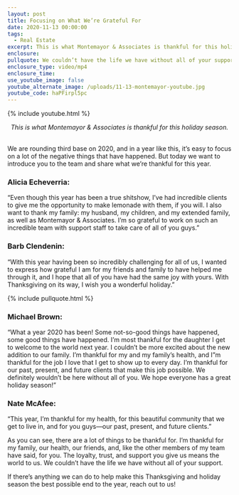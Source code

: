 ```yaml
---
layout: post
title: Focusing on What We’re Grateful For
date: 2020-11-13 00:00:00
tags:
  - Real Estate
excerpt: This is what Montemayor & Associates is thankful for this holiday season.
enclosure:
pullquote: We couldn’t have the life we have without all of your support.
enclosure_type: video/mp4
enclosure_time:
use_youtube_image: false
youtube_alternate_image: /uploads/11-13-montemayor-youtube.jpg
youtube_code: haPFirpl5pc
---
```


{% include youtube.html %}

<center><em>This is what Montemayor &amp; Associates is thankful for this holiday season.</em></center>

<br>We are rounding third base on 2020, and in a year like this, it’s easy to focus on a lot of the negative things that have happened. But today we want to introduce you to the team and share what we’re thankful for this year.

### **Alicia Echeverria:**

“Even though this year has been a true shitshow, I’ve had incredible clients to give me the opportunity to make lemonade with them, if you will. I also want to thank my family: my husband, my children, and my extended family, as well as Montemayor & Associates. I’m so grateful to work on such an incredible team with support staff to take care of all of you guys.”

### **Barb Clendenin:**

“With this year having been so incredibly challenging for all of us, I wanted to express how grateful I am for my friends and family to have helped me through it, and I hope that all of you have had the same joy with yours. With Thanksgiving on its way, I wish you a wonderful holiday.”

{% include pullquote.html %}

### **Michael Brown:**

“What a year 2020 has been\! Some not-so-good things have happened, some good things have happened. I’m most thankful for the daughter I get to welcome to the world next year. I couldn’t be more excited about the new addition to our family. I’m thankful for my and my family’s health, and I”m thankful for the job I love that I get to show up to every day. I’m thankful for our past, present, and future clients that make this job possible. We definitely wouldn’t be here without all of you. We hope everyone has a great holiday season\!”

### **Nate McAfee:**

“This year, I’m thankful for my health, for this beautiful community that we get to live in, and for you guys—our past, present, and future clients.”

As you can see, there are a lot of things to be thankful for. I’m thankful for my family, our health, our friends, and, like the other members of my team have said, for you. The loyalty, trust, and support you give us means the world to us. We couldn’t have the life we have without all of your support.

If there’s anything we can do to help make this Thanksgiving and holiday season the best possible end to the year, reach out to us\!